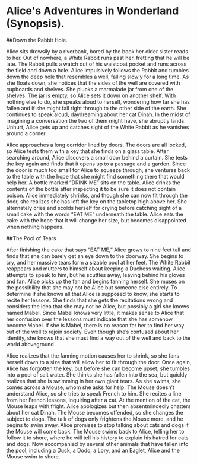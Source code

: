 # Alice's Adventures in Wonderland (Synopsis).
##Down the Rabbit Hole.

Alice sits drowsily by a riverbank, bored by the book her older sister reads to her. Out of nowhere, a White Rabbit runs past her, fretting that he will be late. The Rabbit pulls a watch out of his waistcoat pocket and runs across the field and down a hole. Alice impulsively follows the Rabbit and tumbles down the deep hole that resembles a well, falling slowly for a long time. As she floats down, she notices that the sides of the well are covered with cupboards and shelves. She plucks a marmalade jar from one of the shelves. The jar is empty, so Alice sets it down on another shelf. With nothing else to do, she speaks aloud to herself, wondering how far she has fallen and if she might fall right through to the other side of the earth. She continues to speak aloud, daydreaming about her cat Dinah. In the midst of imagining a conversation the two of them might have, she abruptly lands. Unhurt, Alice gets up and catches sight of the White Rabbit as he vanishes around a corner.


Alice approaches a long corridor lined by doors. The doors are all locked, so Alice tests them with a key that she finds on a glass table. After searching around, Alice discovers a small door behind a curtain. She tests the key again and finds that it opens up to a passage and a garden. Since the door is much too small for Alice to squeeze through, she ventures back to the table with the hope that she might find something there that would help her. A bottle marked “DRINK ME” sits on the table. Alice drinks the contents of the bottle after inspecting it to be sure it does not contain poison. Alice immediately shrinks, and though she can now fit through the door, she realizes she has left the key on the tabletop high above her. She alternately cries and scolds herself for crying before catching sight of a small cake with the words “EAT ME” underneath the table. Alice eats the cake with the hope that it will change her size, but becomes disappointed when nothing happens.

##The Pool of Tears

After finishing the cake that says “EAT ME,” Alice grows to nine feet tall and finds that she can barely get an eye down to the doorway. She begins to cry, and her massive tears form a sizable pool at her feet. The White Rabbit reappears and mutters to himself about keeping a Duchess waiting. Alice attempts to speak to him, but he scuttles away, leaving behind his gloves and fan. Alice picks up the fan and begins fanning herself. She muses on the possibility that she may not be Alice but someone else entirely. To determine if she knows all that Alice is supposed to know, she starts to recite her lessons. She finds that she gets the recitations wrong and considers the idea that she may not be Alice, but possibly a girl she knows named Mabel. Since Mabel knows very little, it makes sense to Alice that her confusion over the lessons must indicate that she has somehow become Mabel. If she is Mabel, there is no reason for her to find her way out of the well to rejoin society. Even though she’s confused about her identity, she knows that she must find a way out of the well and back to the world aboveground.


Alice realizes that the fanning motion causes her to shrink, so she fans herself down to a size that will allow her to fit through the door. Once again, Alice has forgotten the key, but before she can become upset, she tumbles into a pool of salt water. She thinks she has fallen into the sea, but quickly realizes that she is swimming in her own giant tears. As she swims, she comes across a Mouse, whom she asks for help. The Mouse doesn’t understand Alice, so she tries to speak French to him. She recites a line from her French lessons, inquiring after a cat. At the mention of the cat, the Mouse leaps with fright. Alice apologizes but then absentmindedly chatters about her cat Dinah. The Mouse becomes offended, so she changes the subject to dogs. The talk of dogs only frightens the Mouse more, and he begins to swim away. Alice promises to stop talking about cats and dogs if the Mouse will come back. The Mouse swims back to Alice, telling her to follow it to shore, where he will tell his history to explain his hatred for cats and dogs. Now accompanied by several other animals that have fallen into the pool, including a Duck, a Dodo, a Lory, and an Eaglet, Alice and the Mouse swim to shore.